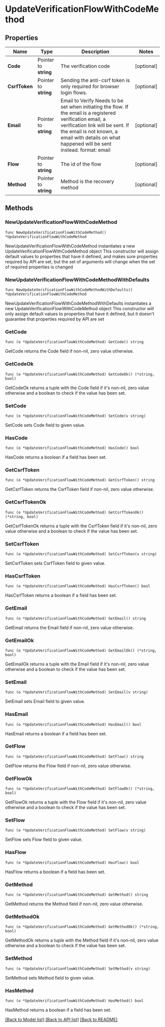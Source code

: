 # UpdateVerificationFlowWithCodeMethod

## Properties

Name | Type | Description | Notes
------------ | ------------- | ------------- | -------------
**Code** | Pointer to **string** | The verification code | [optional] 
**CsrfToken** | Pointer to **string** | Sending the anti-csrf token is only required for browser login flows. | [optional] 
**Email** | Pointer to **string** | Email to Verify  Needs to be set when initiating the flow. If the email is a registered verification email, a verification link will be sent. If the email is not known, a email with details on what happened will be sent instead.  format: email | [optional] 
**Flow** | Pointer to **string** | The id of the flow | [optional] 
**Method** | Pointer to **string** | Method is the recovery method | [optional] 

## Methods

### NewUpdateVerificationFlowWithCodeMethod

`func NewUpdateVerificationFlowWithCodeMethod() *UpdateVerificationFlowWithCodeMethod`

NewUpdateVerificationFlowWithCodeMethod instantiates a new UpdateVerificationFlowWithCodeMethod object
This constructor will assign default values to properties that have it defined,
and makes sure properties required by API are set, but the set of arguments
will change when the set of required properties is changed

### NewUpdateVerificationFlowWithCodeMethodWithDefaults

`func NewUpdateVerificationFlowWithCodeMethodWithDefaults() *UpdateVerificationFlowWithCodeMethod`

NewUpdateVerificationFlowWithCodeMethodWithDefaults instantiates a new UpdateVerificationFlowWithCodeMethod object
This constructor will only assign default values to properties that have it defined,
but it doesn't guarantee that properties required by API are set

### GetCode

`func (o *UpdateVerificationFlowWithCodeMethod) GetCode() string`

GetCode returns the Code field if non-nil, zero value otherwise.

### GetCodeOk

`func (o *UpdateVerificationFlowWithCodeMethod) GetCodeOk() (*string, bool)`

GetCodeOk returns a tuple with the Code field if it's non-nil, zero value otherwise
and a boolean to check if the value has been set.

### SetCode

`func (o *UpdateVerificationFlowWithCodeMethod) SetCode(v string)`

SetCode sets Code field to given value.

### HasCode

`func (o *UpdateVerificationFlowWithCodeMethod) HasCode() bool`

HasCode returns a boolean if a field has been set.

### GetCsrfToken

`func (o *UpdateVerificationFlowWithCodeMethod) GetCsrfToken() string`

GetCsrfToken returns the CsrfToken field if non-nil, zero value otherwise.

### GetCsrfTokenOk

`func (o *UpdateVerificationFlowWithCodeMethod) GetCsrfTokenOk() (*string, bool)`

GetCsrfTokenOk returns a tuple with the CsrfToken field if it's non-nil, zero value otherwise
and a boolean to check if the value has been set.

### SetCsrfToken

`func (o *UpdateVerificationFlowWithCodeMethod) SetCsrfToken(v string)`

SetCsrfToken sets CsrfToken field to given value.

### HasCsrfToken

`func (o *UpdateVerificationFlowWithCodeMethod) HasCsrfToken() bool`

HasCsrfToken returns a boolean if a field has been set.

### GetEmail

`func (o *UpdateVerificationFlowWithCodeMethod) GetEmail() string`

GetEmail returns the Email field if non-nil, zero value otherwise.

### GetEmailOk

`func (o *UpdateVerificationFlowWithCodeMethod) GetEmailOk() (*string, bool)`

GetEmailOk returns a tuple with the Email field if it's non-nil, zero value otherwise
and a boolean to check if the value has been set.

### SetEmail

`func (o *UpdateVerificationFlowWithCodeMethod) SetEmail(v string)`

SetEmail sets Email field to given value.

### HasEmail

`func (o *UpdateVerificationFlowWithCodeMethod) HasEmail() bool`

HasEmail returns a boolean if a field has been set.

### GetFlow

`func (o *UpdateVerificationFlowWithCodeMethod) GetFlow() string`

GetFlow returns the Flow field if non-nil, zero value otherwise.

### GetFlowOk

`func (o *UpdateVerificationFlowWithCodeMethod) GetFlowOk() (*string, bool)`

GetFlowOk returns a tuple with the Flow field if it's non-nil, zero value otherwise
and a boolean to check if the value has been set.

### SetFlow

`func (o *UpdateVerificationFlowWithCodeMethod) SetFlow(v string)`

SetFlow sets Flow field to given value.

### HasFlow

`func (o *UpdateVerificationFlowWithCodeMethod) HasFlow() bool`

HasFlow returns a boolean if a field has been set.

### GetMethod

`func (o *UpdateVerificationFlowWithCodeMethod) GetMethod() string`

GetMethod returns the Method field if non-nil, zero value otherwise.

### GetMethodOk

`func (o *UpdateVerificationFlowWithCodeMethod) GetMethodOk() (*string, bool)`

GetMethodOk returns a tuple with the Method field if it's non-nil, zero value otherwise
and a boolean to check if the value has been set.

### SetMethod

`func (o *UpdateVerificationFlowWithCodeMethod) SetMethod(v string)`

SetMethod sets Method field to given value.

### HasMethod

`func (o *UpdateVerificationFlowWithCodeMethod) HasMethod() bool`

HasMethod returns a boolean if a field has been set.


[[Back to Model list]](../README.md#documentation-for-models) [[Back to API list]](../README.md#documentation-for-api-endpoints) [[Back to README]](../README.md)


